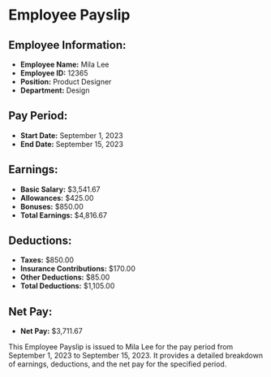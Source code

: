 
# Employee Payslip

## Employee Information:
- **Employee Name:** Mila Lee
- **Employee ID:** 12365
- **Position:** Product Designer
- **Department:** Design

## Pay Period:
- **Start Date:** September 1, 2023
- **End Date:** September 15, 2023

## Earnings:
- **Basic Salary:** $3,541.67
- **Allowances:** $425.00
- **Bonuses:** $850.00
- **Total Earnings:** $4,816.67

## Deductions:
- **Taxes:** $850.00
- **Insurance Contributions:** $170.00
- **Other Deductions:** $85.00
- **Total Deductions:** $1,105.00

## Net Pay:
- **Net Pay:** $3,711.67

This Employee Payslip is issued to Mila Lee for the pay period from September 1, 2023 to September 15, 2023. It provides a detailed breakdown of earnings, deductions, and the net pay for the specified period.
